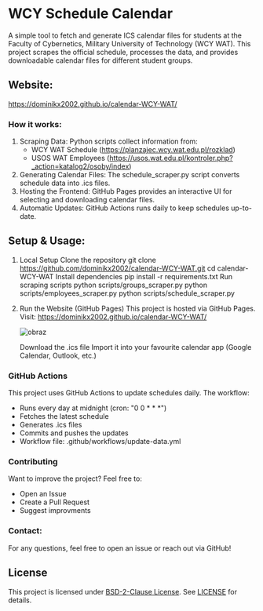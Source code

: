 # WCY Schedule Calendar
A simple tool to fetch and generate ICS calendar files for students at the Faculty of Cybernetics, Military University of Technology (WCY WAT). This project scrapes the official schedule, processes the data, and provides downloadable calendar files for different student groups.


## Website:
https://dominikx2002.github.io/calendar-WCY-WAT/


### How it works:
1. Scraping Data: Python scripts collect information from:
    - WCY WAT Schedule (https://planzajec.wcy.wat.edu.pl/rozklad)
    - USOS WAT Employees (https://usos.wat.edu.pl/kontroler.php?_action=katalog2/osoby/index)
2. Generating Calendar Files: The schedule_scraper.py script converts schedule data into .ics files.
3. Hosting the Frontend: GitHub Pages provides an interactive UI for selecting and downloading calendar files.
4. Automatic Updates: GitHub Actions runs daily to keep schedules up-to-date.


## Setup & Usage:
1. Local Setup
    Clone the repository
        git clone https://github.com/dominikx2002/calendar-WCY-WAT.git
        cd calendar-WCY-WAT
    Install dependencies
        pip install -r requirements.txt
    Run scraping scripts
        python scripts/groups_scraper.py
        python scripts/employees_scraper.py
        python scripts/schedule_scraper.py
2. Run the Website (GitHub Pages)
    This project is hosted via GitHub Pages. Visit:
        https://dominikx2002.github.io/calendar-WCY-WAT/

      ![obraz](https://github.com/user-attachments/assets/bee25f89-dbff-4b74-9421-adfe8900c08d)

    Download the .ics file
    Import it into your favourite calendar app (Google Calendar, Outlook, etc.)


### GitHub Actions
This project uses GitHub Actions to update schedules daily. 
The workflow:
- Runs every day at midnight (cron: "0 0 * * *")
- Fetches the latest schedule
- Generates .ics files
- Commits and pushes the updates
- Workflow file: .github/workflows/update-data.yml 

### Contributing
Want to improve the project? Feel free to:
- Open an Issue
- Create a Pull Request
- Suggest improvments

### Contact:
For any questions, feel free to open an issue or reach out via GitHub!

## License
This project is licensed under [BSD-2-Clause License](LICENSE). See [LICENSE](LICENSE) for details.
